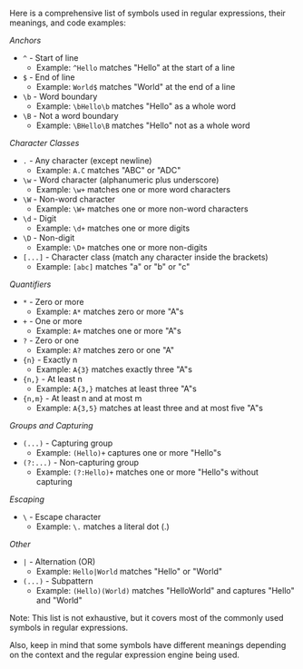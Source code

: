 Here is a comprehensive list of symbols used in regular expressions, their meanings, and code examples:

*Anchors*

- `^` - Start of line
    - Example: `^Hello` matches "Hello" at the start of a line
- `$` - End of line
    - Example: `World$` matches "World" at the end of a line
- `\b` - Word boundary
    - Example: `\bHello\b` matches "Hello" as a whole word
- `\B` - Not a word boundary
    - Example: `\BHello\B` matches "Hello" not as a whole word

*Character Classes*

- `.` - Any character (except newline)
    - Example: `A.C` matches "ABC" or "ADC"
- `\w` - Word character (alphanumeric plus underscore)
    - Example: `\w+` matches one or more word characters
- `\W` - Non-word character
    - Example: `\W+` matches one or more non-word characters
- `\d` - Digit
    - Example: `\d+` matches one or more digits
- `\D` - Non-digit
    - Example: `\D+` matches one or more non-digits
- `[...]` - Character class (match any character inside the brackets)
    - Example: `[abc]` matches "a" or "b" or "c"

*Quantifiers*

- `*` - Zero or more
    - Example: `A*` matches zero or more "A"s
- `+` - One or more
    - Example: `A+` matches one or more "A"s
- `?` - Zero or one
    - Example: `A?` matches zero or one "A"
- `{n}` - Exactly n
    - Example: `A{3}` matches exactly three "A"s
- `{n,}` - At least n
    - Example: `A{3,}` matches at least three "A"s
- `{n,m}` - At least n and at most m
    - Example: `A{3,5}` matches at least three and at most five "A"s

*Groups and Capturing*

- `(...)` - Capturing group
    - Example: `(Hello)+` captures one or more "Hello"s
- `(?:...)` - Non-capturing group
    - Example: `(?:Hello)+` matches one or more "Hello"s without capturing

*Escaping*

- `\` - Escape character
    - Example: `\.` matches a literal dot (.)

*Other*

- `|` - Alternation (OR)
    - Example: `Hello|World` matches "Hello" or "World"
- `(...)` - Subpattern
    - Example: `(Hello)(World)` matches "HelloWorld" and captures "Hello" and "World"

Note: This list is not exhaustive, but it covers most of the commonly used symbols in regular expressions.

Also, keep in mind that some symbols have different meanings depending on the context and the regular expression engine being used.

